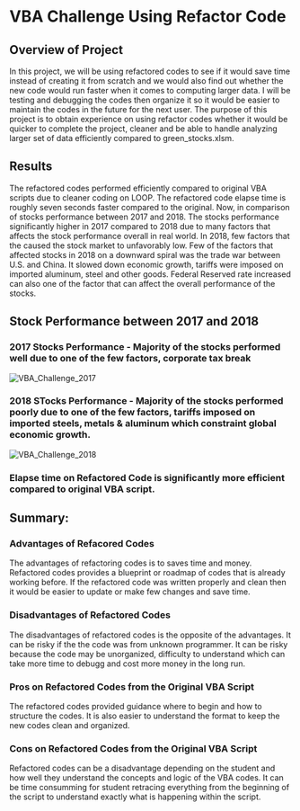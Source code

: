 # VBA Challenge Using Refactor Code

## Overview of Project
In this project, we will be using refactored codes to see if it would save time instead of creating it from scratch and we would also find out whether the new code would run faster when it comes to computing larger data. I will be testing and debugging the codes then organize it so it would be easier to maintain the codes in the future for the next user. The purpose of this project is to obtain experience on using refactor codes whether it would be quicker to complete the project, cleaner and be able to handle analyzing larger set of data efficiently compared to green_stocks.xlsm. 


## Results
The refactored codes performed efficiently compared to original VBA scripts due to cleaner coding on LOOP. The refactored code elapse time is roughly seven seconds faster compared to the original. Now, in comparison of stocks performance between 2017 and 2018. The stocks performance significantly higher in 2017 compared to 2018 due to many factors that affects the stock performance overall in real world. In 2018, few factors that the caused the stock market to unfavorably low. Few of the factors that affected stocks in 2018 on a downward spiral was the trade war between U.S. and China. It slowed down economic growth, tariffs were imposed on imported aluminum, steel and other goods. Federal Reserved rate increased can also one of the factor that can affect the overall performance of the stocks. 

## Stock Performance between 2017 and 2018 

### 2017 Stocks Performance - Majority of the stocks performed well due to one of the few factors, corporate tax break
![VBA_Challenge_2017](https://user-images.githubusercontent.com/106283411/175753025-c5f1a3ad-8c7d-4140-87ac-73867ab8bbf3.png)

### 2018 STocks Performance - Majority of the stocks performed poorly due to one of the few factors, tariffs imposed on imported steels, metals & aluminum which constraint global economic growth.
![VBA_Challenge_2018](https://user-images.githubusercontent.com/106283411/175753032-83702ddb-ff1f-4d6f-8d54-8d58020bc1a4.png)
### Elapse time on Refactored Code is significantly more efficient compared to original VBA script. 

## Summary: 

### Advantages of Refacored Codes
The advantages of refactoring codes is to saves time and money. Refactored codes provides a blueprint or roadmap of codes that is already working before. If the refactored code was written properly and clean then it would be easier to update or make few changes and save time.

### Disadvantages of Refactored Codes
The disadvantages of refactored codes is the opposite of the advantages. It can be risky if the the code was from unknown programmer. It can be risky because the code may be unorganized, difficulty to understand which can take more time to debugg and cost more money in the long run. 


### Pros on Refactored Codes from the Original VBA Script
The refactored codes provided guidance where to begin and how to structure the codes. It is also easier to understand the format to keep the new codes clean and organized.

### Cons on Refactored Codes from the Original VBA Script 
Refactored codes can be a disadvantage depending on the student and how well they understand the concepts and logic of the VBA codes. It can be time consumming for student retracing everything from the beginning of the script to understand exactly what is happening within the script. 



